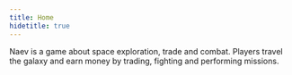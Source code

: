 ```yaml
---
title: Home
hidetitle: true
---
```


Naev is a game about space exploration, trade and combat. Players travel the galaxy and earn money by trading, fighting and performing missions.
